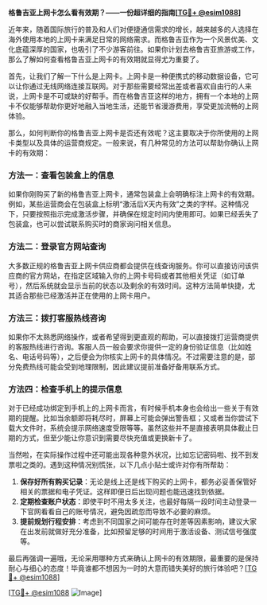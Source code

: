 **格鲁吉亚上网卡怎么看有效期？——一份超详细的指南[[TG💪+ @esim1088](https://t.me/s/esim1088)]**

近年来，随着国际旅行的普及和人们对便捷通信需求的增长，越来越多的人选择在海外使用本地的上网卡来满足日常的网络需求。而格鲁吉亚作为一个风景优美、文化底蕴深厚的国家，也吸引了不少游客前往。如果你计划去格鲁吉亚旅游或工作，那么了解如何查看格鲁吉亚上网卡的有效期就显得尤为重要了。

首先，让我们了解一下什么是上网卡。上网卡是一种便携式的移动数据设备，它可以让你通过无线网络连接互联网。对于那些需要经常出差或者喜欢自由行的人来说，上网卡是不可或缺的好帮手。而在格鲁吉亚这样的地方，拥有一个本地的上网卡不仅能够帮助你更好地融入当地生活，还能节省漫游费用，享受更加流畅的上网体验。

那么，如何判断你的格鲁吉亚上网卡是否还有效呢？这主要取决于你所使用的上网卡类型以及具体的运营商规定。一般来说，有几种常见的方法可以帮助你确认上网卡的有效期：

### 方法一：查看包装盒上的信息

如果你刚购买了新的格鲁吉亚上网卡，通常包装盒上会明确标注上网卡的有效期。例如，某些运营商会在包装盒上标明“激活后X天内有效”之类的字样。这种情况下，只要按照指示完成激活步骤，并确保在规定时间内使用即可。如果已经丢失了包装盒，也可以尝试联系购买时的商家询问相关信息。

### 方法二：登录官方网站查询

大多数正规的格鲁吉亚上网卡供应商都会提供在线查询服务。你可以直接访问该供应商的官方网站，在指定区域输入你的上网卡号码或者其他相关凭证（如订单号），然后系统就会显示当前的状态以及剩余的有效时间。这种方法简单快捷，尤其适合那些已经激活并正在使用的上网卡用户。

### 方法三：拨打客服热线咨询

如果你不太熟悉网络操作，或者希望得到更直观的帮助，可以直接拨打运营商提供的客服热线进行咨询。客服人员一般会要求你提供一定的身份验证信息（比如姓名、电话号码等），之后便会为你核实上网卡的具体情况。不过需要注意的是，部分免费热线可能会受到地理限制，因此建议提前准备好备用联系方式。

### 方法四：检查手机上的提示信息

对于已经成功绑定到手机上的上网卡而言，有时候手机本身也会给出一些关于有效期的提醒。比如当余额即将耗尽时，屏幕上可能会弹出警告框；又或者当你尝试下载大文件时，系统会提示网络速度受限等等。虽然这些并不是直接表明具体截止日期的方式，但至少能让你意识到需要尽快充值或更换新卡了。

当然啦，在实际操作过程中还可能出现各种意外状况，比如忘记密码啦、找不到发票啦之类的。遇到这种情况别慌张，以下几点小贴士或许对你有所帮助：

1. **保存好所有购买记录**：无论是线上还是线下购买的上网卡，都务必妥善保管好相关的票据和电子凭证。这样即便日后出现问题也能迅速找到依据。
2. **定期检查账户状态**：即使平时不用太多关注，也最好每隔一段时间主动登录一下官网看看自己的账号情况，避免因疏忽而导致不必要的麻烦。
3. **提前规划行程安排**：考虑到不同国家之间可能存在时差等因素影响，建议大家在出发前就做好充分准备，比如预留足够的时间用于激活设备、测试信号强度等。

最后再强调一遍哦，无论采用哪种方式来确认上网卡的有效期限，最重要的是保持耐心与细心的态度！毕竟谁都不想因为一时的大意而错失美好的旅行体验吧？[[TG💪+ @esim1088](https://t.me/s/esim1088)]

[[TG💪+ @esim1088](https://t.me/s/esim1088) ![Image](https://i.postimg.cc/4NQfJmqS/Snipaste-2025-05-13-00-14-12.png)]